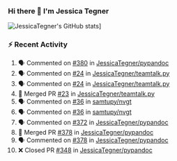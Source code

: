### Hi there 👋 I'm Jessica Tegner

![JessicaTegner's GitHub stats](https://github-readme-stats.vercel.app/api?username=jessicategner)]


### :zap: Recent Activity

<!--START_SECTION:activity-->
1. 🗣 Commented on [#380](https://github.com/JessicaTegner/pypandoc/issues/380#issuecomment-2481421719) in [JessicaTegner/pypandoc](https://github.com/JessicaTegner/pypandoc)
2. 🗣 Commented on [#24](https://github.com/JessicaTegner/teamtalk.py/pull/24#issuecomment-2479973956) in [JessicaTegner/teamtalk.py](https://github.com/JessicaTegner/teamtalk.py)
3. 🗣 Commented on [#24](https://github.com/JessicaTegner/teamtalk.py/pull/24#issuecomment-2471480318) in [JessicaTegner/teamtalk.py](https://github.com/JessicaTegner/teamtalk.py)
4. 🎉 Merged PR [#23](https://github.com/JessicaTegner/teamtalk.py/pull/23) in [JessicaTegner/teamtalk.py](https://github.com/JessicaTegner/teamtalk.py)
5. 🗣 Commented on [#36](https://github.com/samtupy/nvgt/pull/36#issuecomment-2440126883) in [samtupy/nvgt](https://github.com/samtupy/nvgt)
6. 🗣 Commented on [#36](https://github.com/samtupy/nvgt/pull/36#issuecomment-2440073553) in [samtupy/nvgt](https://github.com/samtupy/nvgt)
7. 🗣 Commented on [#372](https://github.com/JessicaTegner/pypandoc/pull/372#issuecomment-2440012537) in [JessicaTegner/pypandoc](https://github.com/JessicaTegner/pypandoc)
8. 🎉 Merged PR [#378](https://github.com/JessicaTegner/pypandoc/pull/378) in [JessicaTegner/pypandoc](https://github.com/JessicaTegner/pypandoc)
9. 🗣 Commented on [#378](https://github.com/JessicaTegner/pypandoc/pull/378#issuecomment-2440005793) in [JessicaTegner/pypandoc](https://github.com/JessicaTegner/pypandoc)
10. ❌ Closed PR [#348](https://github.com/JessicaTegner/pypandoc/pull/348) in [JessicaTegner/pypandoc](https://github.com/JessicaTegner/pypandoc)
<!--END_SECTION:activity-->

